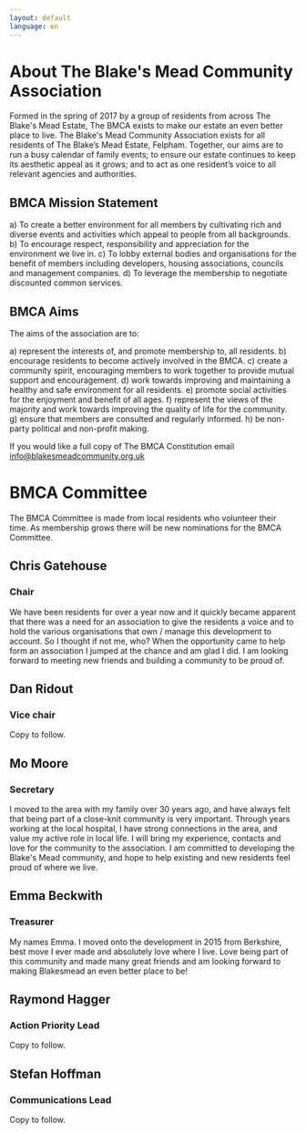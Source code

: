 ```yaml
---
layout: default
language: en
---
```


# About The Blake's Mead Community Association

Formed in the spring of 2017 by a group of residents from across The Blake's Mead Estate, The BMCA exists to make our estate an even better place to live. The Blake's Mead Community Association exists for all residents of The Blake’s Mead Estate, Felpham. Together, our aims are to run a busy calendar of family events; to ensure our estate continues to keep its aesthetic appeal as it grows; and to act as one resident’s voice to all relevant agencies and authorities.


## BMCA Mission Statement

a) To create a better environment for all members by cultivating rich and diverse events and activities which appeal to people from all backgrounds.
b) To encourage respect, responsibility and appreciation for the environment we live in.
c) To lobby external bodies and organisations for the benefit of members including developers, housing associations, councils and management companies.
d) To leverage the membership to negotiate discounted common services.

## BMCA Aims

The aims of the association are to:

a) represent the interests of, and promote membership to, all residents.
b) encourage residents to become actively involved in the BMCA.
c) create a community spirit, encouraging members to work together to provide mutual support and encouragement.
d) work towards improving and maintaining a healthy and safe environment for all residents.
e) promote social activities for the enjoyment and benefit of all ages.
f) represent the views of the majority and work towards improving the quality of life for the community.
g) ensure that members are consulted and regularly informed.
h) be non-party political and non-profit making.

If you would like a full copy of The BMCA Constitution email info@blakesmeadcommunity.org.uk

# BMCA Committee

The BMCA Committee is made from local residents who volunteer their time. As membership grows there will be new nominations for the BMCA Committee.



## Chris Gatehouse
### Chair
We have been residents for over a year now and it quickly became apparent that there was a need for an association to give the residents a voice and to hold the various organisations that own / manage this development to account. So I thought if not me, who? When the opportunity came to help form an association I jumped at the chance and am glad I did. I am looking forward to meeting new friends and building a community to be proud of.



## Dan Ridout
### Vice chair
Copy to follow.



## Mo Moore
### Secretary
I moved to the area with my family over 30 years ago, and have always felt that being part of a close-knit community is very important.  Through years working at the local hospital, I have strong connections in the area, and value my active role in local life. I will bring my experience, contacts and love for the community to the association.
I am committed to developing the Blake's Mead community, and hope to help existing and new residents feel proud of where we live.



## Emma Beckwith
### Treasurer
My names Emma. I moved onto the development in 2015 from Berkshire, best move I ever made and absolutely love where I live. Love being part of this community and made many great friends and am looking forward to making Blakesmead an even better place to be!



## Raymond Hagger
### Action Priority Lead
Copy to follow.



## Stefan Hoffman
### Communications Lead
Copy to follow.